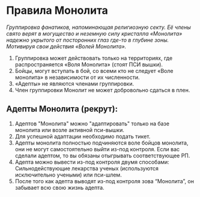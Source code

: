 # Правила Монолита

*Группировка фанатиков, напоминающая религиозную секту. Её члены свято верят в могущество и неземную силу кристалла «Монолита» надежно укрытого от посторонних глаз где-то в глубине зоны. Мотивируя свои действия «Волей Монолита».*

1. Группировка может действовать только на территориях, где распространяется «Воля Монолита» (стоят ПСИ вышки).
2. Бойцы, могут вступать в бой, со всеми кто не следует «Воле монолита» в независимости от их численности.
3. «Адепты» не являются членами группировки.
4. Член группировки Монолит не может добровольно сдаться в плен.

## Адепты Монолита (рекрут):

1. Адептов "Монолита" можно "адаптировать" только на базе монолита или возле активной пси-вышки.
2. Для успешной адаптации необходимо подать тикет.
3. Адепты монолита полностью подчиняются воле бойцов монолита, они не могут самостоятельно выйти из-под контроля. Если вас сделали адептом, то вы обязаны отыгрывать соответствующее РП.
4. Адепта можно вывести из-под контроля двумя способами: Сильнодействующие лекарства ученых (используются исключительно учеными) или пси-шлем.
5. После того как адепта выводят из-под контроля зова “Монолита”, он забывает всю свою жизнь адепта.
